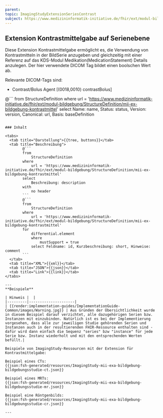 ```yaml
---
parent:
topic: ImagingStudyExtensionSeriesContrast
subject: https://www.medizininformatik-initiative.de/fhir/ext/modul-bildgebung/StructureDefinition/mii-ex-bildgebung-kontrastmittel
---
```


## Extension Kontrastmittelgabe auf Serienebene

Diese Extension Kontrastmittelgabe ermöglicht es, die Verwendung von Kontrastmitteln in der BildSerie anzugeben und gleichzeitig mit einer Referenz auf das KDS-Modul Medikation(MedicationStatement) Details anzulegen. Der hier verwendete DICOM Tag bildet einen boolschen Wert ab.

Relevante DICOM-Tags sind:

* Contrast/Bolus Agent [(0018,0010) contrastBolus]
    
@```
from
    StructureDefinition
where
    url = 'https://www.medizininformatik-initiative.de/fhir/ext/modul-bildgebung/StructureDefinition/mii-ex-bildgebung-kontrastmittel'
select
    Name: name, Status: status, Version: version, Canonical: url, Basis: baseDefinition
```

### Inhalt

<tabs>
  <tab title="Darstellung">{{tree, buttons}}</tab>
  <tab title="Beschreibung">
        @```
        from
	        StructureDefinition
        where
	        url = 'https://www.medizininformatik-initiative.de/fhir/ext/modul-bildgebung/StructureDefinition/mii-ex-bildgebung-kontrastmittel'
        select
	        Beschreibung: description
        with
            no header
        ```
        @```
        from
            StructureDefinition
        where
            url = 'https://www.medizininformatik-initiative.de/fhir/ext/modul-bildgebung/StructureDefinition/mii-ex-bildgebung-kontrastmittel'
        for
            differential.element
            where
                mustSupport = true
            select Feldname: id, Kurzbeschreibung: short, Hinweise: comment
        ```
  </tab>
  <tab title="XML">{{xml}}</tab>
  <tab title="JSON">{{json}}</tab>
  <tab title="Link">{{link}}</tab>
</tabs>

--- 
**Beispiele**

| Hinweis |  |
|---------|---------------------|
| {{render:implementation-guides/ImplementationGuide-Common/images/Warning.jpg}} | Aus Gründen der Übersichtlichkeit wurde in diesem Beispiel darauf verzichtet, alle dazugehörigen Serien bzw. Instanzen mit einzubinden. Natürlich ist es bei der Implementierung vorgesehen, dass alle zur jeweiligen Studie gehörenden Serien und Instanzen auch in der resultierenden FHIR-Ressource enthalten sind - dafür wird dann einfach die Sequenz "series" bzw "instance" für jede Serie bzw. Instanz wiederholt und mit den entsprechenden Werten befüllt.|

Beispiele von ImagingStudy-Ressourcen mit der Extension für Kontrastmittelgabe:

Beispiel eines CTs:
{{json:fsh-generated/resources/ImagingStudy-mii-exa-bildgebung-bildgebungsstudie-ct.json}}

Beispiel eines MRTs:
{{json:fsh-generated/resources/ImagingStudy-mii-exa-bildgebung-bildgebungsstudie-mr.json}}

Beispiel eine Röntgenbilds:
{{json:fsh-generated/resources/ImagingStudy-mii-exa-bildgebung-bildgebungsstudie-cr.json}}

---